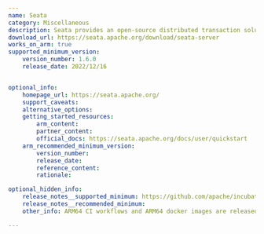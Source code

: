 ```yaml
---
name: Seata
category: Miscellaneous
description: Seata provides an open-source distributed transaction solution for delivering high performance and easy to use distributed transaction services under a microservices architecture.
download_url: https://seata.apache.org/download/seata-server
works_on_arm: true
supported_minimum_version:
    version_number: 1.6.0
    release_date: 2022/12/16


optional_info:
    homepage_url: https://seata.apache.org/
    support_caveats:
    alternative_options:
    getting_started_resources:
        arm_content:
        partner_content:
        official_docs: https://seata.apache.org/docs/user/quickstart
    arm_recommended_minimum_version:
        version_number:
        release_date:
        reference_content:
        rationale:

optional_hidden_info:
    release_notes__supported_minimum: https://github.com/apache/incubator-seata/releases/tag/v1.6.0
    release_notes__recommended_minimum:
    other_info: ARM64 CI workflows and ARM64 docker images are released in version 1.6.0

---
```

